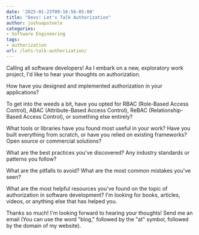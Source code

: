 ```yaml
---
date: '2025-01-23T09:16:56-05:00'
title: "Devs! Let's Talk Authorization"
author: joshuapsteele
categories:
- Software Engineering
tags:
- authorization
url: /lets-talk-authorization/
---
```


Calling all software developers! As I embark on a new, exploratory work project, I'd like to hear your thoughts on authorization.

How have you designed and implemented authorization in your applications?

To get into the weeds a bit, have you opted for RBAC (Role-Based Access Control), ABAC (Attribute-Based Access Control), ReBAC (Relationship-Based Access Control), or something else entirely?

What tools or libraries have you found most useful in your work? Have you built everything from scratch, or have you relied on existing frameworks? Open source or commercial solutions?

What are the best practices you've discovered? Any industry standards or patterns you follow?

What are the pitfalls to avoid? What are the most common mistakes you've seen?

What are the most helpful resources you've found on the topic of authorization in software development? I'm looking for books, articles, videos, or anything else that has helped you.

Thanks so much! I'm looking forward to hearing your thoughts! Send me an email (You can use the word "blog," followed by the "at" symbol, followed by the domain of my website).
